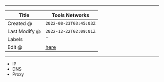 -----

| Title         | Tools Networks                                      |
| ------------- | --------------------------------------------------- |
| Created @     | `2022-08-23T03:45:03Z`                              |
| Last Modify @ | `2022-12-22T02:09:01Z`                              |
| Labels        | \`\`                                                |
| Edit @        | [here](https://github.com/junxnone/linux/issues/60) |

-----

  - IP
  - DNS
  - Proxy
